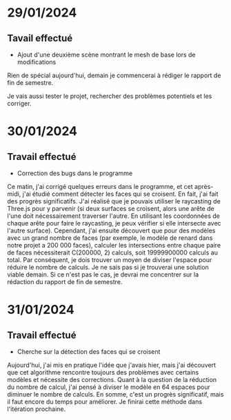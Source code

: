 # 29/01/2024

## Tavail effectué
- Ajout d'une deuxième scène montrant le mesh de base lors de modifications

Rien de spécial aujourd'hui, 
demain je commencerai à rédiger le rapport de fin de semestre.

Je vais aussi tester le projet, 
rechercher des problèmes potentiels et les corriger.

# 30/01/2024

## Travail effectué
- Correction des bugs dans le programme

Ce matin, j'ai corrigé quelques erreurs dans le programme, 
et cet après-midi, j'ai étudié comment détecter les faces qui se croisent. 
En fait, j'ai fait des progrès significatifs. 
J'ai réalisé que je pouvais utiliser le raycasting de Three.js pour y parvenir 
(si deux surfaces se croisent, alors une arête de l'une doit nécessairement traverser l'autre. 
En utilisant les coordonnées de chaque arête pour faire le raycasting, 
je peux vérifier si elle intersecte avec l'autre surface). 
Cependant, j'ai ensuite découvert que 
pour des modèles avec un grand nombre de faces 
(par exemple, le modèle de renard dans notre projet a 200 000 faces), 
calculer les intersections entre chaque paire de faces 
nécessiterait C(200000, 2) calculs, 
soit 19999900000 calculs au total. 
Par conséquent, je dois trouver un moyen de diviser l'espace 
pour réduire le nombre de calculs. 
Je ne sais pas si je trouverai une solution viable demain. 
Si ce n'est pas le cas, 
je devrai me concentrer sur la rédaction du rapport de fin de semestre.

# 31/01/2024

## Travail effectué
- Cherche sur la détection des faces qui se croisent

Aujourd'hui, j'ai mis en pratique l'idée que j'avais hier, 
mais j'ai découvert que cet algorithme rencontre toujours des problèmes 
avec certains modèles et nécessite des corrections. 
Quant à la question de la réduction du nombre de calcul, 
j'ai pensé à diviser le modèle en 64 espaces 
pour diminuer le nombre de calculs. 
En somme, c'est un progrès significatif, 
mais il faut encore du temps pour améliorer. 
Je finirai cette méthode dans l'itération prochaine.
